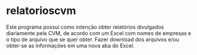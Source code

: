 # relatorioscvm
Este programa possui como intenção obter relatórios divulgados diariamente pela CVM, de acordo com um Excel com nomes de empresas e o tipo de arquivo que se quer obter. Fazer download dos arquivos e/ou obter-se as informações em uma nova aba do Excel.
